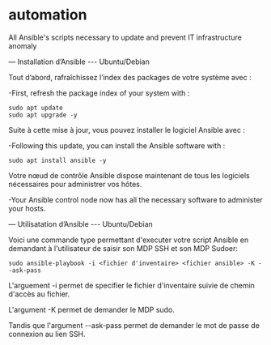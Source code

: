 # automation
All Ansible's scripts necessary to update and prevent IT infrastructure anomaly

— Installation d’Ansible --- Ubuntu/Debian

Tout d’abord, rafraîchissez l’index des packages de votre système avec :

-First, refresh the package index of your system with :

    sudo apt update
    sudo apt upgrade -y

Suite à cette mise à jour, vous pouvez installer le logiciel Ansible avec :

-Following this update, you can install the Ansible software with :

    sudo apt install ansible -y

Votre nœud de contrôle Ansible dispose maintenant de tous les logiciels nécessaires pour administrer vos hôtes.

-Your Ansible control node now has all the necessary software to administer your hosts.


— Utilisatation d’Ansible --- Ubuntu/Debian

Voici une commande type permettant d'executer votre script Ansible en demandant à l'utilisateur de saisir son MDP SSH et son MDP Sudoer:

    sudo ansible-playbook -i <fichier d'inventaire> <fichier ansible> -K --ask-pass

L'arguement -i permet de specifier le fichier d'inventaire suivie de chemin d'accès au fichier.

L'argument -K permet de demander le MDP sudo.

Tandis que l'argument --ask-pass permet de demander le mot de passe de connexion au lien SSH.

